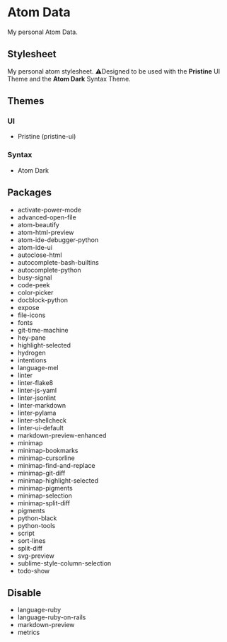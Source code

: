 # Atom Data #
My personal Atom Data.

## Stylesheet ##
My personal atom stylesheet.
:warning:Designed to be used with the **Pristine** UI Theme and the **Atom Dark** Syntax Theme.

## Themes ##
### UI ###
-   Pristine (pristine-ui)

### Syntax ###
-   Atom Dark

## Packages ##
-   activate-power-mode
-   advanced-open-file
-   atom-beautify
-   atom-html-preview
-   atom-ide-debugger-python
-   atom-ide-ui 
-   autoclose-html
-   autocomplete-bash-builtins
-   autocomplete-python
-   busy-signal
-   code-peek
-   color-picker
-   docblock-python 
-   expose
-   file-icons
-   fonts
-   git-time-machine
-   hey-pane
-   highlight-selected
-   hydrogen
-   intentions
-   language-mel 
-   linter
-   linter-flake8
-   linter-js-yaml
-   linter-jsonlint
-   linter-markdown
-   linter-pylama
-   linter-shellcheck 
-   linter-ui-default
-   markdown-preview-enhanced 
-   minimap
-   minimap-bookmarks
-   minimap-cursorline
-   minimap-find-and-replace
-   minimap-git-diff 
-   minimap-highlight-selected
-   minimap-pigments
-   minimap-selection
-   minimap-split-diff
-   pigments
-   python-black
-   python-tools
-   script
-   sort-lines
-   split-diff
-   svg-preview
-   sublime-style-column-selection 
-   todo-show

## Disable ##
-   language-ruby
-   language-ruby-on-rails
-   markdown-preview
-   metrics
